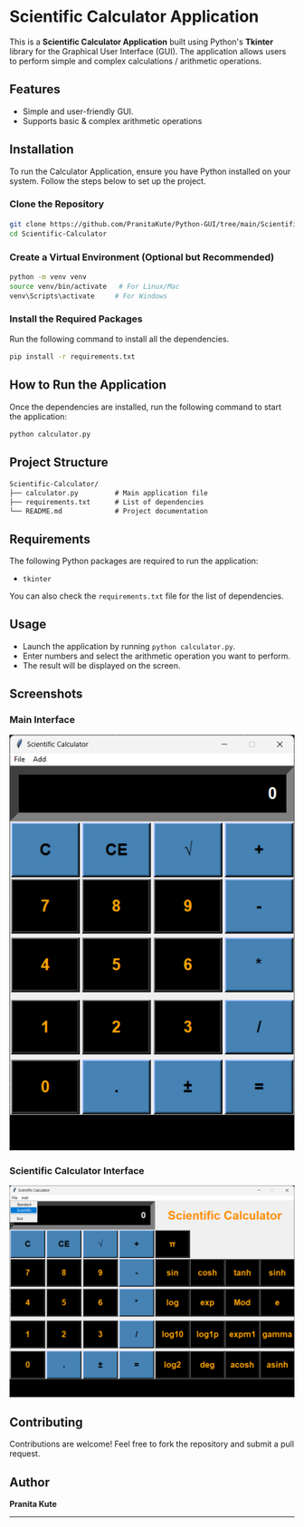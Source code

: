 # Scientific Calculator Application

This is a **Scientific Calculator Application** built using Python's **Tkinter** library for the Graphical User Interface (GUI). The application allows users to perform simple and complex calculations / arithmetic operations.

## Features
- Simple and user-friendly GUI.
- Supports basic & complex arithmetic operations

## Installation

To run the Calculator Application, ensure you have Python installed on your system. Follow the steps below to set up the project.

### Clone the Repository
```bash
git clone https://github.com/PranitaKute/Python-GUI/tree/main/Scientific-Calculator.git
cd Scientific-Calculator
```

### Create a Virtual Environment (Optional but Recommended)
```bash
python -m venv venv
source venv/bin/activate   # For Linux/Mac
venv\Scripts\activate     # For Windows
```

### Install the Required Packages
Run the following command to install all the dependencies.
```bash
pip install -r requirements.txt
```

## How to Run the Application
Once the dependencies are installed, run the following command to start the application:
```bash
python calculator.py
```

## Project Structure
```
Scientific-Calculator/
├── calculator.py         # Main application file
├── requirements.txt      # List of dependencies
└── README.md             # Project documentation
```

## Requirements
The following Python packages are required to run the application:

- `tkinter`

You can also check the `requirements.txt` file for the list of dependencies.

## Usage
- Launch the application by running `python calculator.py`.
- Enter numbers and select the arithmetic operation you want to perform.
- The result will be displayed on the screen.

## Screenshots

### Main Interface
![Calculator Main Screen](Screenshots/MainInterface.png)

### Scientific Calculator Interface
![Calculator Main Screen](Screenshots/ScientificCalculatorInterface.png)

## Contributing
Contributions are welcome! Feel free to fork the repository and submit a pull request.

## Author
**Pranita Kute**

---



